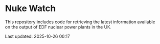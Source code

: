# Nuke Watch

This repository includes code for retrieving the latest information available on the output of EDF nuclear power plants in the UK.

Last updated: 2025-10-26 00:17